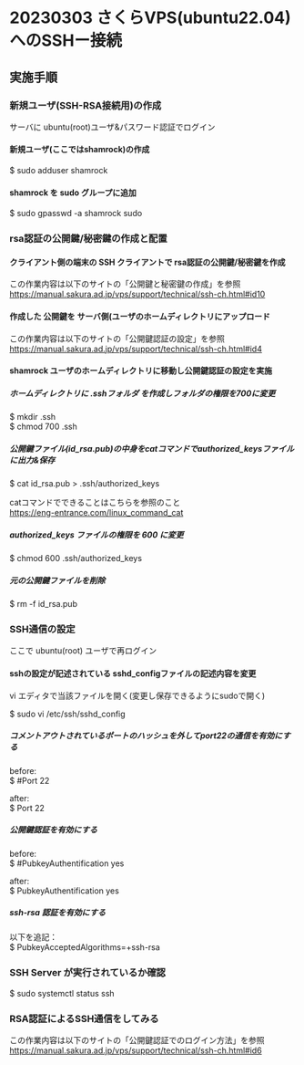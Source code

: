 # 20230303 さくらVPS(ubuntu22.04)へのSSHー接続

## 実施手順

### 新規ユーザ(SSH-RSA接続用)の作成

サーバに ubuntu(root)ユーザ&パスワード認証でログイン

#### 新規ユーザ(ここではshamrock)の作成
$ sudo adduser shamrock  

#### shamrock を sudo グループに追加
$ sudo gpasswd -a shamrock sudo  

### rsa認証の公開鍵/秘密鍵の作成と配置

#### クライアント側の端末の SSH クライアントで rsa認証の公開鍵/秘密鍵を作成

この作業内容は以下のサイトの「公開鍵と秘密鍵の作成」を参照  
https://manual.sakura.ad.jp/vps/support/technical/ssh-ch.html#id10

#### 作成した 公開鍵を サーバ側(ユーザのホームディレクトリにアップロード

この作業内容は以下のサイトの「公開鍵認証の設定」を参照  
https://manual.sakura.ad.jp/vps/support/technical/ssh-ch.html#id4

#### shamrock ユーザのホームディレクトリに移動し公開鍵認証の設定を実施

##### ホームディレクトリに .sshフォルダ を作成しフォルダの権限を700に変更
$ mkdir .ssh  
$ chmod 700 .ssh  

##### 公開鍵ファイル(id_rsa.pub)の中身をcatコマンドでauthorized_keysファイルに出力&保存
$ cat id_rsa.pub > .ssh/authorized_keys 

catコマンドでできることはこちらを参照のこと  
https://eng-entrance.com/linux_command_cat

##### authorized_keys ファイルの権限を 600 に変更  
$ chmod 600 .ssh/authorized_keys  

##### 元の公開鍵ファイルを削除
$ rm -f id_rsa.pub  

### SSH通信の設定

ここで ubuntu(root) ユーザで再ログイン

#### sshの設定が記述されている sshd_configファイルの記述内容を変更

vi エディタで当該ファイルを開く(変更し保存できるようにsudoで開く)

$ sudo vi /etc/ssh/sshd_config  

##### コメントアウトされているポートのハッシュを外してport22の通信を有効にする
before:  
$ #Port 22  

after:  
$ Port 22  

##### 公開鍵認証を有効にする
before:  
$ #PubkeyAuthentification yes 

after:  
$ PubkeyAuthentification yes 

##### ssh-rsa 認証を有効にする
以下を追記：  
$ PubkeyAcceptedAlgorithms=+ssh-rsa  

### SSH Server が実行されているか確認
$ sudo systemctl status ssh

### RSA認証によるSSH通信をしてみる

この作業内容は以下のサイトの「公開鍵認証でのログイン方法」を参照 
https://manual.sakura.ad.jp/vps/support/technical/ssh-ch.html#id6
